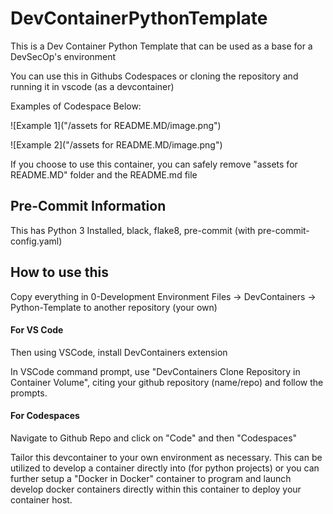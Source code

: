 # DevContainerPythonTemplate
This is a Dev Container Python Template that can be used as a base for a DevSecOp's environment

You can use this in Githubs Codespaces or cloning the repository and running it in vscode (as a devcontainer)

Examples of Codespace Below:

![Example 1]("/assets for README.MD/image.png")

![Example 2]("/assets for README.MD/image.png")

If you choose to use this container, you can safely remove "assets for README.MD" folder and the README.md file

## Pre-Commit Information
This has Python 3 Installed, black, flake8, pre-commit (with pre-commit-config.yaml)

## How to use this
Copy everything in 0-Development Environment Files -> DevContainers -> Python-Template to another repository (your own)

#### For VS Code
Then using VSCode, install DevContainers extension

In VSCode command prompt, use "DevContainers Clone Repository in Container Volume", citing your github repository (name/repo) and follow the prompts.

#### For Codespaces
Navigate to Github Repo and click on "Code" and then "Codespaces"

Tailor this devcontainer to your own environment as necessary. This can be utilized to develop a container directly into (for python projects) or you can further setup a "Docker in Docker" container to program and launch develop docker containers directly within this container to deploy your container host.